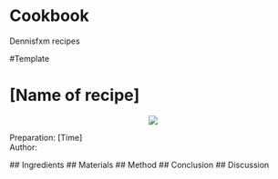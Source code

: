 # Cookbook
Dennisfxm recipes

#Template

# [Name of recipe]
<p align="center">
<img src="example.png" />
</p>

Preparation: [Time]  
Author:  
<!-- (Replace the '{}' with the responding username or id) REMEMBER TO REMOVE THIS LINE ONCE YOU MAKE THE FILE!!!--!>


## Ingredients

## Materials

## Method

## Conclusion

## Discussion
